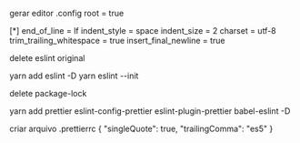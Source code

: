 gerar editor .config
root = true

[*]
end_of_line = lf
indent_style = space
indent_size = 2
charset = utf-8
trim_trailing_whitespace = true
insert_final_newline = true

delete eslint original

yarn add eslint -D
yarn eslint --init

delete package-lock

yarn add prettier eslint-config-prettier eslint-plugin-prettier babel-eslint -D 

criar arquivo .prettierrc
{
"singleQuote": true,
"trailingComma": "es5"
}

                  
